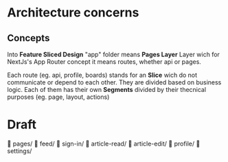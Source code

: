 # Architecture concerns

## Concepts

Into **Feature Sliced Design** "app" folder means **Pages Layer** Layer wich for NextJs's App Router concept it means routes, whether api or pages.

Each route (eg. api, profile, boards) stands for an **Slice** wich do not communicate or depend to each other. They are divided based on business logic. Each of them has their own **Segments** divided by their thecnical purposes (eg. page, layout, actions)


# Draft
📂 pages/
  📁 feed/
  📁 sign-in/
  📁 article-read/
  📁 article-edit/
  📁 profile/
  📁 settings/
